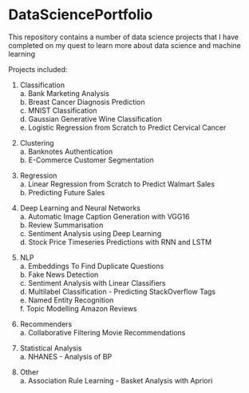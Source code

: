 # DataSciencePortfolio

This repository contains a number of data science projects that I have completed on my quest to learn more about data science and machine learning

Projects included:   
1. Classification   
  a. Bank Marketing Analysis      
  b. Breast Cancer Diagnosis Prediction       
  c. MNIST Classification     
  d. Gaussian Generative Wine Classification  
  e. Logistic Regression from Scratch to Predict Cervical Cancer    

2. Clustering      
  a. Banknotes Authentication    
  b. E-Commerce Customer Segmentation
  
3. Regression   
  a. Linear Regression from Scratch to Predict Walmart Sales    
  b. Predicting Future Sales       
  
4. Deep Learning and Neural Networks  
  a. Automatic Image Caption Generation with VGG16   
  b. Review Summarisation       
  c. Sentiment Analysis using Deep Learning       
  d. Stock Price Timeseries Predictions with RNN and LSTM      
  
5. NLP   
  a. Embeddings To Find Duplicate Questions   
  b. Fake News Detection    
  c. Sentiment Analysis with Linear Classifiers    
  d. Multilabel Classification - Predicting StackOverflow Tags    
  e. Named Entity Recognition   
  f. Topic Modelling Amazon Reviews
  
6. Recommenders    
  a. Collaborative Filtering Movie Recommendations     
  
7. Statistical Analysis    
  a. NHANES - Analysis of BP    
  
8. Other    
  a. Association Rule Learning - Basket Analysis with Apriori     
  
